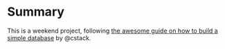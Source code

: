 # Summary

This is a weekend project, following [the awesome guide on how to build a simple database](https://cstack.github.io/db_tutorial) by @cstack.